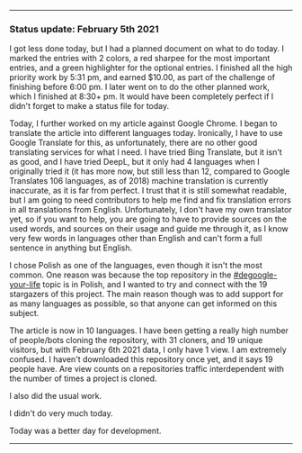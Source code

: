 ***

### Status update: February 5th 2021

I got less done today, but I had a planned document on what to do today. I marked the entries with 2 colors, a red sharpee for the most important entries, and a green highlighter for the optional entries. I finished all the high priority work by 5:31 pm, and earned $10.00, as part of the challenge of finishing before 6:00 pm. I later went on to do the other planned work, which I finished at 8:30+ pm. It would have been completely perfect if I didn't forget to make a status file for today.

Today, I further worked on my article against Google Chrome. I began to translate the article into different languages today. Ironically, I have to use Google Translate for this, as unfortunately, there are no other good translating services for what I need. I have tried Bing Translate, but it isn't as good, and I have tried DeepL, but it only had 4 languages when I originally tried it (it has more now, but still less than 12, compared to Google Translates 106 languages, as of 2018) machine translation is currently inaccurate, as it is far from perfect. I trust that it is still somewhat readable, but I am going to need contributors to help me find and fix translation errors in all translations from English. Unfortunately, I don't have my own translator yet, so if you want to help, you are going to have to provide sources on the used words, and sources on their usage and guide me through it, as I know very few words in languages other than English and can't form a full sentence in anything but English.

I chose Polish as one of the languages, even though it isn't the most common. One reason was because the top repository in the [#degoogle-your-life](https://github.com/topics/degoogle-your-life) topic is in Polish, and I wanted to try and connect with the 19 stargazers of this project. The main reason though was to add support for as many languages as possible, so that anyone can get informed on this subject.

The article is now in 10 languages. I have been getting a really high number of people/bots cloning the repository, with 31 cloners, and 19 unique visitors, but with February 6th 2021 data, I only have 1 view. I am extremely confused. I haven't downloaded this repository once yet, and it says 19 people have. Are view counts on a repositories traffic interdependent with the number of times a project is cloned. 

I also did the usual work.

I didn't do very much today.

Today was a better day for development.
 
***

